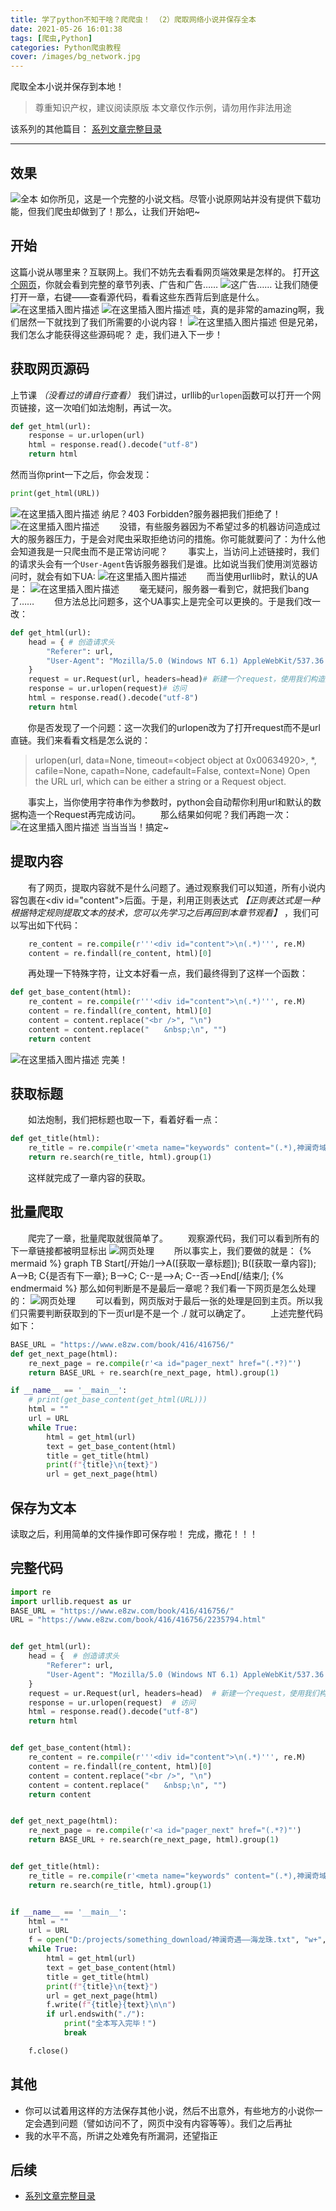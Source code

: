 ```yaml
---
title: 学了python不知干啥？爬爬虫！ （2）爬取网络小说并保存全本
date: 2021-05-26 16:01:38
tags: [爬虫,Python]
categories: Python爬虫教程
cover: /images/bg_network.jpg
---
```


爬取全本小说并保存到本地！
> 尊重知识产权，建议阅读原版
> 本文章仅作示例，请勿用作非法用途

该系列的其他篇目：
[系列文章完整目录](/2021/05/26/python-spider-lesson-catalog/)

----

## 效果
![全本](https://img-blog.csdnimg.cn/20200502125532646.png?x-oss-process=image/watermark,type_ZmFuZ3poZW5naGVpdGk,shadow_10,text_aHR0cHM6Ly9ibG9nLmNzZG4ubmV0L3FxXzQzNTk2MDY3,size_16,color_FFFFFF,t_70#pic_center)
如你所见，这是一个完整的小说文档。尽管小说原网站并没有提供下载功能，但我们爬虫却做到了！那么，让我们开始吧~
## 开始
这篇小说从哪里来？互联网上。我们不妨先去看看网页端效果是怎样的。
打开[这个网页](https://www.e8zw.com/book/416/416756/2235794.html)，你就会看到完整的章节列表、广告和广告……
![这广告……](https://img-blog.csdnimg.cn/20200502130132171.png?x-oss-process=image/watermark,type_ZmFuZ3poZW5naGVpdGk,shadow_10,text_aHR0cHM6Ly9ibG9nLmNzZG4ubmV0L3FxXzQzNTk2MDY3,size_16,color_FFFFFF,t_70#pic_center)
让我们随便打开一章，右键——查看源代码，看看这些东西背后到底是什么。
![在这里插入图片描述](https://img-blog.csdnimg.cn/20200502130415342.png?x-oss-process=image/watermark,type_ZmFuZ3poZW5naGVpdGk,shadow_10,text_aHR0cHM6Ly9ibG9nLmNzZG4ubmV0L3FxXzQzNTk2MDY3,size_16,color_FFFFFF,t_70#pic_center)
![在这里插入图片描述](https://img-blog.csdnimg.cn/20200502130433115.png?x-oss-process=image/watermark,type_ZmFuZ3poZW5naGVpdGk,shadow_10,text_aHR0cHM6Ly9ibG9nLmNzZG4ubmV0L3FxXzQzNTk2MDY3,size_16,color_FFFFFF,t_70#pic_center)
哇，真的是非常的amazing啊，我们居然一下就找到了我们所需要的小说内容！
![在这里插入图片描述](https://imgconvert.csdnimg.cn/aHR0cDovL3BpYy45NjIubmV0L3VwLzIwMTgtNi8yMDE4NjIxMDIxOTg3NTk3MC5qcGc?x-oss-process=image/format,png#pic_center)
但是兄弟，我们怎么才能获得这些源码呢？
走，我们进入下一步！

## 获取网页源码
上节课 *（没看过的请自行查看）* 我们讲过，urllib的`urlopen`函数可以打开一个网页链接，这一次咱们如法炮制，再试一次。

```python
def get_html(url):
    response = ur.urlopen(url)
    html = response.read().decode("utf-8")
    return html
```
然而当你print一下之后，你会发现：

```python
print(get_html(URL))
```
![在这里插入图片描述](https://img-blog.csdnimg.cn/20200502131611106.png#pic_center)
纳尼？403 Forbidden?服务器把我们拒绝了！
![在这里插入图片描述](https://imgconvert.csdnimg.cn/aHR0cHM6Ly9pMDJwaWNjZG4uc29nb3VjZG4uY29tLzY5ZjFhNTc3YmQwNGI1NTE?x-oss-process=image/format,png#pic_center)
&emsp;&emsp;没错，有些服务器因为不希望过多的机器访问造成过大的服务器压力，于是会对爬虫采取拒绝访问的措施。你可能就要问了：为什么他会知道我是一只爬虫而不是正常访问呢？
&emsp;&emsp;事实上，当访问上述链接时，我们的请求头会有一个`User-Agent`告诉服务器我们是谁。比如说当我们使用浏览器访问时，就会有如下UA:
![在这里插入图片描述](https://img-blog.csdnimg.cn/20200502132405744.png?x-oss-process=image/watermark,type_ZmFuZ3poZW5naGVpdGk,shadow_10,text_aHR0cHM6Ly9ibG9nLmNzZG4ubmV0L3FxXzQzNTk2MDY3,size_16,color_FFFFFF,t_70#pic_center)
&emsp;&emsp;而当使用urllib时，默认的UA是：
![在这里插入图片描述](https://img-blog.csdnimg.cn/20200502132818505.png#pic_center)
&emsp;&emsp;毫无疑问，服务器一看到它，就把我们bang了……
&emsp;&emsp;但方法总比问题多，这个UA事实上是完全可以更换的。于是我们改一改：

```python
def get_html(url):
    head = { # 创造请求头
        "Referer": url,
        "User-Agent": "Mozilla/5.0 (Windows NT 6.1) AppleWebKit/537.36 (KHTML, like Gecko) Chrome/78.0.3904.108 Safari/537.36"
    }
    request = ur.Request(url, headers=head)# 新建一个request，使用我们构造好的head
    response = ur.urlopen(request)# 访问
    html = response.read().decode("utf-8")
    return html
```
&emsp;&emsp;你是否发现了一个问题：这一次我们的urlopen改为了打开request而不是url直链。我们来看看文档是怎么说的：

> urlopen(url, data=None, timeout=<object object at 0x00634920>, *, cafile=None, capath=None, cadefault=False, context=None)
Open the URL url, which can be either a string or a Request object.

&emsp;&emsp;事实上，当你使用字符串作为参数时，python会自动帮你利用url和默认的数据构造一个Request再完成访问。
&emsp;&emsp;那么结果如何呢？我们再跑一次：
![在这里插入图片描述](https://img-blog.csdnimg.cn/2020050213395433.png?x-oss-process=image/watermark,type_ZmFuZ3poZW5naGVpdGk,shadow_10,text_aHR0cHM6Ly9ibG9nLmNzZG4ubmV0L3FxXzQzNTk2MDY3,size_16,color_FFFFFF,t_70#pic_center)
当当当当！搞定~

## 提取内容
&emsp;&emsp;有了网页，提取内容就不是什么问题了。通过观察我们可以知道，所有小说内容包裹在\<div id="content"\>后面。于是，利用正则表达式 *【正则表达式是一种根据特定规则提取文本的技术，您可以先学习之后再回到本章节观看】* ，我们可以写出如下代码：

```python
    re_content = re.compile(r'''<div id="content">\n(.*)''', re.M)
    content = re.findall(re_content, html)[0]
```
&emsp;&emsp;再处理一下特殊字符，让文本好看一点，我们最终得到了这样一个函数：

```python
def get_base_content(html):
    re_content = re.compile(r'''<div id="content">\n(.*)''', re.M)
    content = re.findall(re_content, html)[0]
    content = content.replace("<br />", "\n")
    content = content.replace("　　&nbsp;\n", "")
    return content
```
![在这里插入图片描述](https://img-blog.csdnimg.cn/20200502134734320.png?x-oss-process=image/watermark,type_ZmFuZ3poZW5naGVpdGk,shadow_10,text_aHR0cHM6Ly9ibG9nLmNzZG4ubmV0L3FxXzQzNTk2MDY3,size_16,color_FFFFFF,t_70#pic_center)
完美！
## 获取标题
&emsp;&emsp;如法炮制，我们把标题也取一下，看着好看一点：

```python
def get_title(html):
    re_title = re.compile(r'<meta name="keywords" content="(.*),神澜奇域海龙珠,唐家三少,E8中文网" />')
    return re.search(re_title, html).group(1)
```
&emsp;&emsp;这样就完成了一章内容的获取。
## 批量爬取
&emsp;&emsp;爬完了一章，批量爬取就很简单了。
&emsp;&emsp;观察源代码，我们可以看到所有的下一章链接都被明显标出
![网页处理](https://img-blog.csdnimg.cn/20200502135138654.png#pic_center)
&emsp;&emsp;所以事实上，我们要做的就是：
{% mermaid %}
graph TB
    Start[/开始/]-->A([获取一章标题]);
    B([获取一章内容]);
    A-->B;
    C{是否有下一章};
    B-->C;
    C--是-->A;
    C--否-->End[/结束/];
{% endmermaid %}
那么如何判断是不是最后一章呢？我们看一下网页是怎么处理的：
![网页处理](https://img-blog.csdnimg.cn/20200502140043524.png#pic_center)
&emsp;&emsp;可以看到，网页版对于最后一张的处理是回到主页。所以我们只需要判断获取到的下一页url是不是一个  ./ 就可以确定了。
&emsp;&emsp;上述完整代码如下：

```python
BASE_URL = "https://www.e8zw.com/book/416/416756/"
def get_next_page(html):
    re_next_page = re.compile(r'<a id="pager_next" href="(.*?)"')
    return BASE_URL + re.search(re_next_page, html).group(1)
```

```python
if __name__ == '__main__':
    # print(get_base_content(get_html(URL)))
    html = ""
    url = URL
    while True:
        html = get_html(url)
        text = get_base_content(html)
        title = get_title(html)
        print(f"{title}\n{text}")
        url = get_next_page(html)
```
## 保存为文本
读取之后，利用简单的文件操作即可保存啦！
完成，撒花！！！
## 完整代码

```python
import re
import urllib.request as ur
BASE_URL = "https://www.e8zw.com/book/416/416756/"
URL = "https://www.e8zw.com/book/416/416756/2235794.html"


def get_html(url):
    head = {  # 创造请求头
        "Referer": url,
        "User-Agent": "Mozilla/5.0 (Windows NT 6.1) AppleWebKit/537.36 (KHTML, like Gecko) Chrome/78.0.3904.108 Safari/537.36"
    }
    request = ur.Request(url, headers=head)  # 新建一个request，使用我们构造好的head
    response = ur.urlopen(request)  # 访问
    html = response.read().decode("utf-8")
    return html


def get_base_content(html):
    re_content = re.compile(r'''<div id="content">\n(.*)''', re.M)
    content = re.findall(re_content, html)[0]
    content = content.replace("<br />", "\n")
    content = content.replace("　　&nbsp;\n", "")
    return content


def get_next_page(html):
    re_next_page = re.compile(r'<a id="pager_next" href="(.*?)"')
    return BASE_URL + re.search(re_next_page, html).group(1)


def get_title(html):
    re_title = re.compile(r'<meta name="keywords" content="(.*),神澜奇域海龙珠,唐家三少,E8中文网" />')
    return re.search(re_title, html).group(1)


if __name__ == '__main__':
    html = ""
    url = URL
    f = open("D:/projects/something_download/神澜奇遇——海龙珠.txt", "w+", encoding="utf-8")
    while True:
        html = get_html(url)
        text = get_base_content(html)
        title = get_title(html)
        print(f"{title}\n{text}")
        url = get_next_page(html)
        f.write(f"{title}{text}\n\n")
        if url.endswith("./"):
            print("全本写入完毕！")
            break

    f.close()

```

## 其他

 - 你可以试着用这样的方法保存其他小说，然后不出意外，有些地方的小说你一定会遇到问题（譬如访问不了，网页中没有内容等等）。我们之后再扯
 - 我的水平不高，所讲之处难免有所漏洞，还望指正

## 后续
- [系列文章完整目录](/2021/05/26/python-spider-lesson-catalog/)


